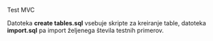 Test MVC

Datoteka **create tables.sql** vsebuje skripte za kreiranje table, datoteka **import.sql** pa import željenega števila testnih primerov.
